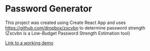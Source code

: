 # Password Generator

This project was created using Create React App and uses https://github.com/dropbox/zxcvbn to determine password strength (Zxcvbn is a Low-Budget Password Strength Estimation tool)

[Link to a working demo](https://nicholaiwp.github.io/PasswordGenerator)
